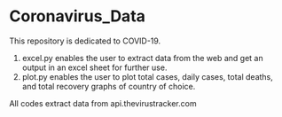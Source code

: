 # Coronavirus_Data

This repository is dedicated to COVID-19.
1. excel.py enables the user to extract data from the web and get an output in an excel sheet for further use.
2. plot.py enables the user to plot total cases, daily cases, total deaths, and total recovery graphs of country of choice. 

All codes extract data from api.thevirustracker.com
